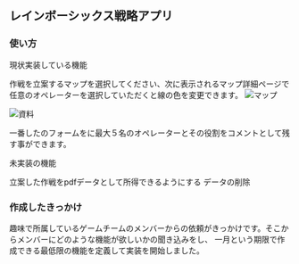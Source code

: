 ## レインボーシックス戦略アプリ

### 使い方 

現状実装している機能

作戦を立案するマップを選択してください、次に表示されるマップ詳細ページで任意のオペレーターを選択していただくと線の色を変更できます。 
![マップ](https://user-images.githubusercontent.com/52374649/86219490-3f186d80-bbbd-11ea-9454-6f03165f3097.jpg)

![資料](https://user-images.githubusercontent.com/52374649/86219409-1d1eeb00-bbbd-11ea-96e2-8312531ac93f.jpg)

一番したのフォームをに最大５名のオペレーターとその役割をコメントとして残す事ができます。

未実装の機能

立案した作戦をpdfデータとして所得できるようにする
データの削除

### 作成したきっかけ
趣味で所属しているゲームチームのメンバーからの依頼がきっかけです。そこからメンバーにどのような機能が欲しいかの聞き込みをし、
一月という期限で作成できる最低限の機能を定義して実装を開始しました。

